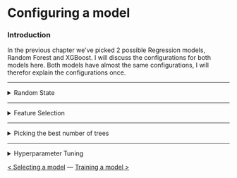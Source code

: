 # Configuring a model

### Introduction

In the previous chapter we've picked 2 possible Regression models, Random Forest and XGBoost. I will discuss the configurations for both models here. Both models have almost the same configurations, I will therefor explain the configurations once. 

---

<details> <summary>Random State</summary>
Picking a `random state` is essential for the configurations of your models. Without a `random_state`, the model will always apply a random, new variation of decision trees. To get accurate predictions and results it is important to always have the same decision trees. 

We decided to use `random_state=0` for all our MET prediction models. This way all models would have consistency in the configurations and results could not get manipulated by trying out different random state values. The decision for `random_state=0` is found [here](https://scikit-learn.org/stable/glossary.html#term-random-state). 

</details>

---

<details> <summary>Feature Selection</summary>

After [preparing the MET prediction model dataframe](../Data%20Preprocessing/data_preparation.md) with different features I thought it would take a long time to try all possible variations. Therefor, I wanted to use Recursive Feature Selection [(RFE)](https://scikit-learn.org/stable/modules/generated/sklearn.feature_selection.RFE.html). 
RFE picks a combination with the best scoring features. The chosen features were used in the configuration of the Random Forest or XGBoost model. This automated approach would save us lots of time, since we needed to find features for 6 different activities and 2 different models.   

<details><summary>List of features for Feature Selection</summary>

![](../Images/predictive-analysis/list_of_features.PNG)

</details>

<details><summary>Feature Selection Function</summary>

![](../Images/predictive-analysis/feature_selection_function.PNG)
</details>

<details><summary>Example results of Feature Selection</summary>

![](../Images/predictive-analysis/feature_selection_results.PNG)
</details>

</details>

---

<details> <summary>Picking the best number of trees</summary>

The `n_estimators` parameter is an important configuration for all tree based models. Every number of tree results in a different outcome. I wanted to find the best number of trees, but doing this by hand was gonna take way too long. Therefor I decided to write a function that finds the optimal number of trees between a certain range. 
In our case we picked a range between 1-210. After analyzing the plots, the results were not getting higher with a larger number of trees around 200. 

<details><summary>Finding optimal number of trees function</summary>

The result from this function was used during the configuration of the models for the `n_estimators` parameter.

![](../Images/predictive-analysis/n_estimator_function.PNG)

</details>

<details><summary>Results of the optimal number of trees function</summary>

More on the visualisation of this plot can be found in the [visualizing the outcome of a model chapter](visualizing_the_outcome_of_a_model.md).

![](../Images/predictive-analysis/n_estimators_results_plot.PNG)

</details>

</details>

---

<details> <summary>Hyperparameter Tuning</summary>

Text here

Text here

</details>

[<  Selecting a model](selecting_a_model.md) — [Training a model >](training_a_model.md) 